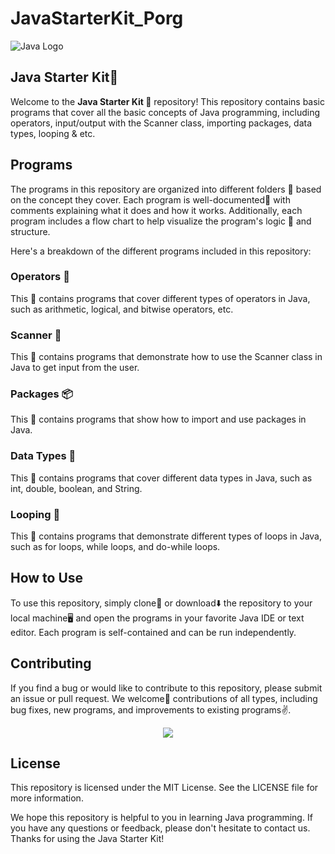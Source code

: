 # JavaStarterKit_Porg

![Java Logo](https://www.vectorlogo.zone/logos/java/java-ar21.svg)

## Java Starter Kit🚀

Welcome to the **Java Starter Kit 🤗** repository! This repository contains basic programs that cover all the basic concepts of Java programming, including operators, input/output with the Scanner class, importing packages, data types, looping & etc.

## Programs

The programs in this repository are organized into different folders 📂 based on the concept they cover. Each program is well-documented📝 with comments explaining what it does and how it works. Additionally, each program includes a flow chart to help visualize the program's logic 🧠 and structure.

Here's a breakdown of the different programs included in this repository:

### Operators 🤖
This 📂 contains programs that cover different types of operators in Java, such as arithmetic, logical, and bitwise operators, etc.

### Scanner 📝
This 📂 contains programs that demonstrate how to use the Scanner class in Java to get input from the user.

### Packages 📦
This 📂 contains programs that show how to import and use packages in Java.

### Data Types 💾
This 📂 contains programs that cover different data types in Java, such as int, double, boolean, and String.

### Looping 🔁
This 📂 contains programs that demonstrate different types of loops in Java, such as for loops, while loops, and do-while loops.

## How to Use
To use this repository, simply clone🔂 or download⬇️ the repository to your local machine🖥️ and open the programs in your favorite Java IDE or text editor. Each program is self-contained and can be run independently.

## Contributing
If you find a bug or would like to contribute to this repository, please submit an issue or pull request. We welcome💖 contributions of all types, including bug fixes, new programs, and improvements to existing programs✌️.

<p align="center">
  <img src="https://img.icons8.com/dusk/64/000000/github.png"/>
</p>

## License

This repository is licensed under the MIT License. See the LICENSE file for more information.

We hope this repository is helpful to you in learning Java programming. If you have any questions or feedback, please don't hesitate to contact us. Thanks for using the Java Starter Kit!
